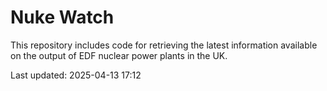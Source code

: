 # Nuke Watch

This repository includes code for retrieving the latest information available on the output of EDF nuclear power plants in the UK.

Last updated: 2025-04-13 17:12